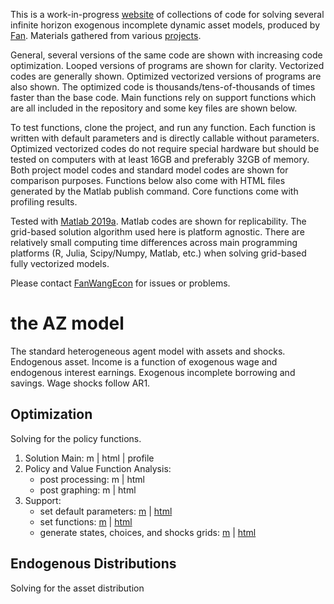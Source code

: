 This is a work-in-progress [website](https://fanwangecon.github.io/CodeDynaAsset/) of collections of code for solving several infinite horizon exogenous incomplete dynamic asset models, produced by [Fan](https://fanwangecon.github.io/). Materials gathered from various [projects](https://fanwangecon.github.io/research).

General, several versions of the same code are shown with increasing code optimization. Looped versions of programs are shown for clarity. Vectorized codes are generally shown. Optimized vectorized versions of programs are also shown. The optimized code is thousands/tens-of-thousands of times faster than the base code. Main functions rely on support functions which are all included in the repository and some key files are shown below.

To test functions, clone the project, and run any function. Each function is written with default parameters and is directly callable without parameters. Optimized vectorized codes do not require special hardware but should be tested on computers with at least 16GB and preferably 32GB of memory. Both project model codes and standard model codes are shown for comparison purposes. Functions below also come with HTML files generated by the Matlab publish command. Core functions come with profiling results.

Tested with [Matlab 2019a](https://www.mathworks.com/company/newsroom/mathworks-announces-release-2019a-of-matlab-and-simulink.html). Matlab codes are shown for replicability. The grid-based solution algorithm used here is platform agnostic. There are relatively small computing time differences across main programming platforms (R, Julia, Scipy/Numpy, Matlab, etc.) when solving grid-based fully vectorized models.

Please contact [FanWangEcon](https://fanwangecon.github.io/) for issues or problems.


<!-- Each self-contained folder includes all codes required to invoke each model.

Each model folder has this file structure:

1. invoke: file that invoke, call the file in the solve folder, to loop over various parameter combinations
2. solve: the solution code for solving the model, including solution code for optimization and code for finding distributions. Generally, several versions of codes are included for solving the model using different algorithms.
3. tools: files, functions, specific to this model that helps solving things
4. params: including files that contain different parameter combinations

There is a an overall tools folder that contains codes/files that are shared across folders.

Within each subfolder, there is possibly a *_profile* folder for html files that are profiling results (only several main files are stored, so most links are not clickable), and a html file with files generated by matlab publish. -->

# the AZ model
<!-- https://fanwangecon.github.io/CodeDynaAsset/m_az -->

The standard heterogeneous agent model with assets and shocks. Endogenous asset. Income is a function of exogenous wage and endogenous interest earnings. Exogenous incomplete borrowing and savings. Wage shocks follow AR1.

## Optimization

Solving for the policy functions.

1. Solution Main: m \| html \| profile
2. Policy and Value Function Analysis:
    - post processing: m \| html
    - post graphing: m \| html
3. Support:
    - set default parameters: [m](https://github.com/FanWangEcon/CodeDynaAsset/blob/master/m_az/paramfunc/ffs_az_set_default_param.m) \| [html](https://fanwangecon.github.io/CodeDynaAsset/m_az/paramfunc/html/ffs_az_set_default_param.html)
    - set functions: [m](https://github.com/FanWangEcon/CodeDynaAsset/blob/master/m_az/paramfunc/ffs_az_set_functions.m) \| [html](https://fanwangecon.github.io/CodeDynaAsset/m_az/paramfunc/html/ffs_az_set_functions.html)
    - generate states, choices, and shocks grids: [m](https://github.com/FanWangEcon/CodeDynaAsset/blob/master/m_az/paramfunc/ffs_az_get_funcgrid.m) \| [html](https://fanwangecon.github.io/CodeDynaAsset/m_az/paramfunc/html/ffs_az_get_funcgrid.html)


## Endogenous Distributions

Solving for the asset distribution
